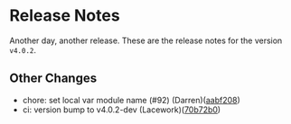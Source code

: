 # Release Notes
Another day, another release. These are the release notes for the version `v4.0.2`.

## Other Changes
* chore: set local var module name (#92) (Darren)([aabf208](https://github.com/lacework/terraform-gcp-audit-log/commit/aabf20855dac73ac2a42935572480e9c715eca54))
* ci: version bump to v4.0.2-dev (Lacework)([70b72b0](https://github.com/lacework/terraform-gcp-audit-log/commit/70b72b0bd46975ac49fca3e438ce45d552be042b))
